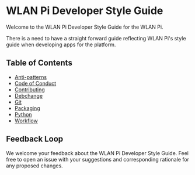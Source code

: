 # WLAN Pi Developer Style Guide

Welcome to the WLAN Pi Developer Style Guide for the WLAN Pi.

There is a need to have a straight forward guide reflecting WLAN Pi's style guide when developing apps for the platform.

## Table of Contents

- [Anti-patterns](ANTIPATTERNS.md)
- [Code of Conduct](CODE_OF_CONDUCT.md)
- [Contributing](CONTRIBUTING.md)
- [Debchange](DCH.md)
- [Git](GIT.md)
- [Packaging](PACKAGING.md)
- [Python](PYTHON.md)
- [Workflow](WORKFLOW.md)

## Feedback Loop

We welcome your feedback about the WLAN Pi Developer Style Guide. Feel free to open an issue with your suggestions and corresponding rationale for any proposed changes.
